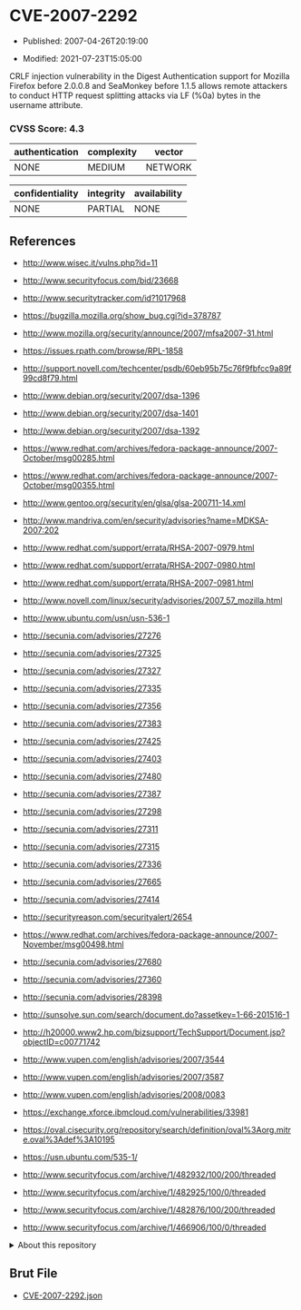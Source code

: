 # CVE-2007-2292

- Published: 2007-04-26T20:19:00

- Modified: 2021-07-23T15:05:00

CRLF injection vulnerability in the Digest Authentication support for Mozilla Firefox before 2.0.0.8 and SeaMonkey before 1.1.5 allows remote attackers to conduct HTTP request splitting attacks via LF (%0a) bytes in the username attribute.

### CVSS Score: **4.3**

| authentication | complexity | vector |
| --- | --- | --- |
| NONE | MEDIUM | NETWORK |

| confidentiality | integrity | availability |
| --- | --- | --- |
| NONE | PARTIAL | NONE |

## References

* http://www.wisec.it/vulns.php?id=11

* http://www.securityfocus.com/bid/23668

* http://www.securitytracker.com/id?1017968

* https://bugzilla.mozilla.org/show_bug.cgi?id=378787

* http://www.mozilla.org/security/announce/2007/mfsa2007-31.html

* https://issues.rpath.com/browse/RPL-1858

* http://support.novell.com/techcenter/psdb/60eb95b75c76f9fbfcc9a89f99cd8f79.html

* http://www.debian.org/security/2007/dsa-1396

* http://www.debian.org/security/2007/dsa-1401

* http://www.debian.org/security/2007/dsa-1392

* https://www.redhat.com/archives/fedora-package-announce/2007-October/msg00285.html

* https://www.redhat.com/archives/fedora-package-announce/2007-October/msg00355.html

* http://www.gentoo.org/security/en/glsa/glsa-200711-14.xml

* http://www.mandriva.com/en/security/advisories?name=MDKSA-2007:202

* http://www.redhat.com/support/errata/RHSA-2007-0979.html

* http://www.redhat.com/support/errata/RHSA-2007-0980.html

* http://www.redhat.com/support/errata/RHSA-2007-0981.html

* http://www.novell.com/linux/security/advisories/2007_57_mozilla.html

* http://www.ubuntu.com/usn/usn-536-1

* http://secunia.com/advisories/27276

* http://secunia.com/advisories/27325

* http://secunia.com/advisories/27327

* http://secunia.com/advisories/27335

* http://secunia.com/advisories/27356

* http://secunia.com/advisories/27383

* http://secunia.com/advisories/27425

* http://secunia.com/advisories/27403

* http://secunia.com/advisories/27480

* http://secunia.com/advisories/27387

* http://secunia.com/advisories/27298

* http://secunia.com/advisories/27311

* http://secunia.com/advisories/27315

* http://secunia.com/advisories/27336

* http://secunia.com/advisories/27665

* http://secunia.com/advisories/27414

* http://securityreason.com/securityalert/2654

* https://www.redhat.com/archives/fedora-package-announce/2007-November/msg00498.html

* http://secunia.com/advisories/27680

* http://secunia.com/advisories/27360

* http://secunia.com/advisories/28398

* http://sunsolve.sun.com/search/document.do?assetkey=1-66-201516-1

* http://h20000.www2.hp.com/bizsupport/TechSupport/Document.jsp?objectID=c00771742

* http://www.vupen.com/english/advisories/2007/3544

* http://www.vupen.com/english/advisories/2007/3587

* http://www.vupen.com/english/advisories/2008/0083

* https://exchange.xforce.ibmcloud.com/vulnerabilities/33981

* https://oval.cisecurity.org/repository/search/definition/oval%3Aorg.mitre.oval%3Adef%3A10195

* https://usn.ubuntu.com/535-1/

* http://www.securityfocus.com/archive/1/482932/100/200/threaded

* http://www.securityfocus.com/archive/1/482925/100/0/threaded

* http://www.securityfocus.com/archive/1/482876/100/200/threaded

* http://www.securityfocus.com/archive/1/466906/100/0/threaded

<details>
<summary>About this repository</summary> 

  This repository is part of the project [Live Hack CVE](https://github.com/Live-Hack-CVE). Main website can be found [www.live-hack.org](https://www.live-hack.org) 
  
  Made by [Sn0wAlice](https://github.com/Sn0wAlice) for the people that care about security and need to have a feed of the latest CVEs. Hope you enjoy it, don't forget to star the repo and follow me on [Twitter](https://twitter.com/Sn0wAlice) and [Github](https://github.com/Sn0wAlice). And that is my [personnal website](https://www.alice-snow.me/)

  - [Home Page](https://github.com/Live-Hack-CVE)
  - [Framework](https://github.com/Live-Hack-CVE/cve-framework)
  - [CVE database](https://github.com/Live-Hack-CVE/full_database)
  - [Changelog](https://github.com/Live-Hack-CVE/Changelog)
</details>

## Brut File

* [CVE-2007-2292.json](https://raw.githubusercontent.com/Live-Hack-CVE/full_database/main/cves/2007/CVE-2007-2292.json)

